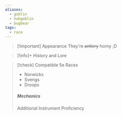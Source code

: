 ```yaml
---
aliases:
  - goblin
  - hobgoblin
  - bugbear
tags:
  - race
---
```

>[!important] Appearance
> They're ~~antlery~~ horny ;D

> [!info]+ History and Lore

> [!check] Compatible 5e Races 
>  - Norwicks
>  - Svengs
>  - Droops
>
> ##### Mechanics
> Additional Instrument Proficiency

